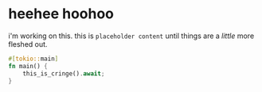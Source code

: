 # heehee hoohoo

i'm working on this. this is `placeholder content` until things are a *little*
more fleshed out.

```rust
#[tokio::main]
fn main() {
    this_is_cringe().await;
}
```
